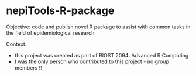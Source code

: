 # nepiTools-R-package

Objective: code and publish novel R package to assist with common tasks in the field of epidemiological research

Context: 
- this project was created as part of BIOST 2094: Advanced R Computing
- I was the only person who contributed to this project - no group members !! 
